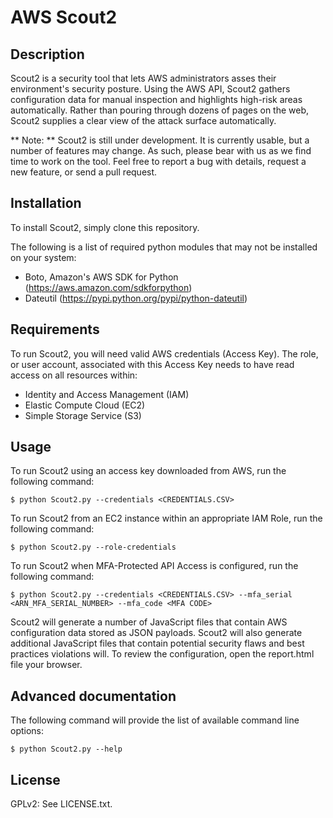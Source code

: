 AWS Scout2
==========

## Description

Scout2 is a security tool that lets AWS administrators asses their environment's
security posture. Using the AWS API, Scout2 gathers configuration data for
manual inspection and highlights high-risk areas automatically. Rather than
pouring through dozens of pages on the web, Scout2 supplies a clear view of the
attack surface automatically.

** Note: ** Scout2 is still under development. It is currently usable, but a
number of features may change. As such, please bear with us as we find time to
work on the tool. Feel free to report a bug with details, request a new feature,
or send a pull request.

## Installation

To install Scout2, simply clone this repository.

The following is a list of required python modules that may not be installed on
your system:

* Boto, Amazon's AWS SDK for Python (https://aws.amazon.com/sdkforpython)
* Dateutil (https://pypi.python.org/pypi/python-dateutil)

## Requirements

To run Scout2, you will need valid AWS credentials (Access Key). The role, or
user account, associated with this Access Key needs to have read access on all
resources within:

* Identity and Access Management (IAM)
* Elastic Compute Cloud (EC2)
* Simple Storage Service (S3)

## Usage

To run Scout2 using an access key downloaded from AWS, run the following command:

    $ python Scout2.py --credentials <CREDENTIALS.CSV>

To run Scout2 from an EC2 instance within an appropriate IAM Role, run the following command:

    $ python Scout2.py --role-credentials

To run Scout2 when MFA-Protected API Access is configured, run the following command:

    $ python Scout2.py --credentials <CREDENTIALS.CSV> --mfa_serial <ARN_MFA_SERIAL_NUMBER> --mfa_code <MFA CODE>

Scout2 will generate a number of JavaScript files that contain AWS configuration
data stored as JSON payloads. Scout2 will also generate additional JavaScript
files that contain potential security flaws and best practices violations will.
To review the configuration, open the report.html file your browser.

## Advanced documentation

The following command will provide the list of available command line options:

    $ python Scout2.py --help

## License

GPLv2: See LICENSE.txt.
